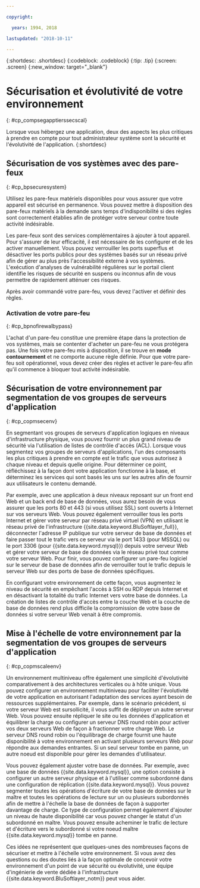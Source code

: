 ```yaml
---

copyright:

  years: 1994, 2018

lastupdated: "2018-10-11"

---
```


{:shortdesc: .shortdesc}
{:codeblock: .codeblock}
{:tip: .tip}
{:screen: .screen}
{:new_window: target="_blank"}

# Sécurisation et évolutivité de votre environnement
{: #cp_compsegapptierssecscal}

Lorsque vous hébergez une application, deux des aspects les plus critiques à prendre en compte pour tout administrateur système sont la sécurité et l'évolutivité de l'application.
{:shortdesc}

## Sécurisation de vos systèmes avec des pare-feux
{: #cp_bpsecuresystem}

Utilisez les pare-feux matériels disponibles pour vous assurer que votre appareil est sécurisé en permanence. Vous pouvez mettre à disposition des pare-feux matériels à la demande sans temps d'indisponibilité si des règles sont correctement établies afin de protéger votre serveur contre toute activité indésirable.

Les pare-feux sont des services complémentaires à ajouter à tout appareil. Pour s'assurer de leur efficacité, il est nécessaire de les configurer et de les activer manuellement. Vous pouvez verrouiller les ports superflus et désactiver les ports publics pour des systèmes basés sur un réseau privé afin de gérer au plus près l'accessibilité externe à vos systèmes. L'exécution d'analyses de vulnérabilité régulières sur le portail client identifie les risques de sécurité en suspens ou inconnus afin de vous permettre de rapidement atténuer ces risques.

Après avoir commandé votre pare-feu, vous devez l'activer et définir des règles.

### Activation de votre pare-feu
{: #cp_bpnofirewalbypass}

L'achat d'un pare-feu constitue une première étape dans la protection de vos systèmes, mais se contenter d'acheter un pare-feu ne vous protégera pas. Une fois votre pare-feu mis à disposition, il se trouve en **mode contournement** et ne comporte aucune règle définie. Pour que votre pare-feu soit opérationnel, vous devez créer des règles et activer le pare-feu afin qu'il commence à bloquer tout activité indésirable.


## Sécurisation de votre environnement par segmentation de vos groupes de serveurs d'application
{: #cp_copmsecenv}

En segmentant vos groupes de serveurs d'application logiques en niveaux d'infrastructure physique, vous pouvez fournir un plus grand niveau de sécurité via l'utilisation de listes de contrôle d'accès (ACL). Lorsque vous segmentez vos groupes de serveurs d'applications, l'un des composants les plus critiques à prendre en compte est le trafic que vous autorisez à chaque niveau et depuis quelle origine. Pour déterminer ce point, réfléchissez à la façon dont votre application fonctionne à la base, et déterminez les services qui sont basés les uns sur les autres afin de fournir aux utilisateurs le contenu demandé.

Par exemple, avec une application à deux niveaux reposant sur un front end Web et un back end de base de données, vous aurez besoin de vous assurer que les ports 80 et 443 (si vous utilisez SSL) sont ouverts à Internet sur vos serveurs Web. Vous pouvez également verrouiller tous les ports Internet et gérer votre serveur par réseau privé virtuel (VPN) en utilisant le réseau privé de l'infrastructure {{site.data.keyword.BluSoftlayer_full}}, déconnecter l'adresse IP publique sur votre serveur de base de données et faire passer tout le trafic vers ce serveur via le port 1433 (pour MSSQL) ou le port 3306 (pour {{site.data.keyword.mysql}}) depuis votre serveur Web et gérer votre serveur de base de données via le réseau privé tout comme votre serveur Web. Pour finir, vous pouvez configurer un pare-feu logiciel sur le serveur de base de données afin de verrouiller tout le trafic depuis le serveur Web sur des ports de base de données spécifiques.

En configurant votre environnement de cette façon, vous augmentez le niveau de sécurité en empêchant l'accès à SSH ou RDP depuis Internet et en désactivant la totalité du trafic Internet vers votre base de données. La création de listes de contrôle d'accès entre la couche Web et la couche de base de données rend plus difficile la compromission de votre base de données si votre serveur Web venait à être compromis.

## Mise à l'échelle de votre environnement par la segmentation de vos groupes de serveurs d'application
{: #cp_copmscaleenv}

Un environnement multiniveau offre également une simplicité d'évolutivité comparativement à des architectures verticales ou à hôte unique. Vous pouvez configurer un environnement multiniveau pour faciliter l'évolutivité de votre application en autorisant l'adaptation des services ayant besoin de ressources supplémentaires. Par exemple, dans le scénario précédent, si votre serveur Web est sursollicité, il vous suffit de déployer un autre serveur Web. Vous pouvez ensuite répliquer le site ou les données d'application et équilibrer la charge ou configurer un serveur DNS round robin pour activer vos deux serveurs Web de façon à fractionner votre charge Web. Le serveur DNS round robin ou l'équilibrage de charge fournit une haute disponibilité à votre environnement en activant plusieurs serveurs Web pour répondre aux demandes entrantes. Si un seul serveur tombe en panne, un autre noeud est disponible pour gérer les demandes d'utilisateur.

Vous pouvez également ajuster votre base de données. Par exemple, avec une base de données {{site.data.keyword.mysql}}, une option consiste à configurer un autre serveur physique et à l'utiliser comme subordonné dans une configuration de réplication {{site.data.keyword.mysql}}. Vous pouvez segmenter toutes les opérations d'écriture de votre base de données sur le maître et toutes les opérations de lecture sur un ou plusieurs subordonnés afin de mettre à l'échelle la base de données de façon à supporter davantage de charge. Ce type de configuration permet également d'ajouter un niveau de haute disponibilité car vous pouvez changer le statut d'un subordonné en maître. Vous pouvez ensuite acheminer le trafic de lecture et d'écriture vers le subordonné si votre noeud maître {{site.data.keyword.mysql}} tombe en panne.

Ces idées ne représentent que quelques-unes des nombreuses façons de sécuriser et mettre à l'échelle votre environnement. Si vous avez des questions ou des doutes liés à la façon optimale de concevoir votre environnement d'un point de vue sécurité ou évolutivité, une équipe d'ingénierie de vente dédiée à l'infrastructure {{site.data.keyword.BluSoftlayer_notm}} peut vous aider.
